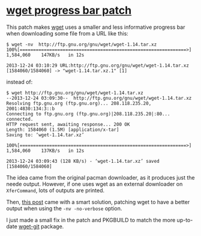 [wget progress bar patch](https://aur.archlinux.org/packages/wget-git-progress-bar-patch/)
===

This patch makes [wget](http://www.gnu.org/software/wget/wget.html) uses a smaller and less informative progress bar when downloading some file from a URL like this:
```
$ wget -nv  http://ftp.gnu.org/gnu/wget/wget-1.14.tar.xz
100%[==============================================================>] 1,584,060    147KB/s   in 12s    

2013-12-24 03:10:29 URL:http://ftp.gnu.org/gnu/wget/wget-1.14.tar.xz [1584060/1584060] -> "wget-1.14.tar.xz.1" [1]
```
instead of:
```
$ wget http://ftp.gnu.org/gnu/wget/wget-1.14.tar.xz
--2013-12-24 03:09:30--  http://ftp.gnu.org/gnu/wget/wget-1.14.tar.xz
Resolving ftp.gnu.org (ftp.gnu.org)... 208.118.235.20, 2001:4830:134:3::b
Connecting to ftp.gnu.org (ftp.gnu.org)|208.118.235.20|:80... connected.
HTTP request sent, awaiting response... 200 OK
Length: 1584060 (1.5M) [application/x-tar]
Saving to: ‘wget-1.14.tar.xz’

100%[==============================================================>] 1,584,060    137KB/s   in 12s    

2013-12-24 03:09:43 (128 KB/s) - ‘wget-1.14.tar.xz’ saved [1584060/1584060]

```


The idea came from the original pacman downloader, as it produces just the neede output. However, if one uses wget as an external downloader on ```XferCommand```, lots of outputs are printed.

Then, [this post](http://mytechrants.wordpress.com/2009/11/26/wget-add-progressbar-nv/) came with a smart solution, patching wget to have a better output when using the ```-nv -no-verbose``` option.

I just made a small fix in the patch and PKGBUILD to match the more up-to-date [wget-git](https://aur.archlinux.org/packages/wget-git/) package.
